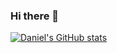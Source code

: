### Hi there 👋

[![Daniel's GitHub stats](https://github-readme-stats.vercel.app/api?username=DanielLaV&hide=contribs,issues&count_private=true&show_icons=true)](https://github.com/anuraghazra/github-readme-stats)

<!--
**DanielLaV/DanielLaV** is a ✨ _special_ ✨ repository because its `README.md` (this file) appears on your GitHub profile.

Here are some ideas to get you started:

- 🔭 I’m currently working on ...
- 🌱 I’m currently learning ...
- 👯 I’m looking to collaborate on ...
- 🤔 I’m looking for help with ...
- 💬 Ask me about ...
- 📫 How to reach me: ...
- 😄 Pronouns: ...
- ⚡ Fun fact: ...
-->
